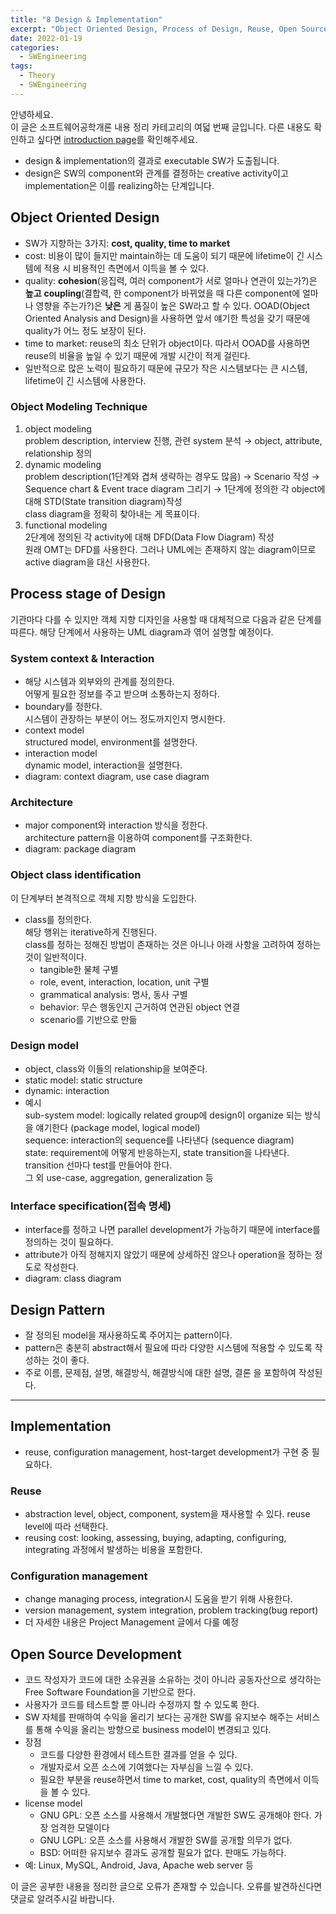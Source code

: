 ```yaml
---
title: "8 Design & Implementation"
excerpt: "Object Oriented Design, Process of Design, Reuse, Open Source"
date: 2022-01-19
categories:
  - SWEngineering
tags:
  - Theory
  - SWEngineering
---
```


안녕하세요.  
이 글은 소프트웨어공학개론 내용 정리 카테고리의 여덟 번째 글입니다. 다른 내용도 확인하고 싶다면 [introduction page](https://dongwon18.github.io/swengineering/SWEngineering_start/)를 확인해주세요.

- design & implementation의 결과로 executable SW가 도출됩니다.
- design은 SW의 component와 관계를 결정하는 creative activity이고 implementation은 이를 realizing하는 단계입니다.

## Object Oriented Design

- SW가 지향하는 3가지: **cost, quality, time to market**
- cost: 비용이 많이 들지만 maintain하는 데 도움이 되기 때문에 lifetime이 긴 시스템에 적용 시 비용적인 측면에서 이득을 볼 수 있다.
- quality: **cohesion**(응집력, 여러 component가 서로 얼마나 연관이 있는가?)은 **높고** **coupling**(결합력, 한 component가 바뀌었을 때 다른 component에 얼마나 영향을 주는가?)은 **낮은** 게 품질이 높은 SW라고 할 수 있다. OOAD(Object Oriented Analysis and Design)을 사용하면 앞서 얘기한 특성을 갖기 때문에 quality가 어느 정도 보장이 된다.
- time to market: reuse의 최소 단위가 object이다. 따라서 OOAD를 사용하면 reuse의 비율을 높일 수 있기 때문에 개발 시간이 적게 걸린다.
- 일반적으로 많은 노력이 필요하기 때문에 규모가 작은 시스템보다는 큰 시스템, lifetime이 긴 시스템에 사용한다.

### Object Modeling Technique

1. object modeling  
problem description, interview 진행, 관련 system 분석 → object, attribute, relationship 정의
2. dynamic modeling  
problem description(1단계와 겹쳐 생략하는 경우도 많음) → Scenario 작성 → Sequence chart & Event trace diagram 그리기 → 1단계에 정의한 각 object에 대해 STD(State transition diagram)작성  
class diagram을 정확히 찾아내는 게 목표이다.
3. functional modeling  
2단계에 정의된 각 activity에 대해 DFD(Data Flow Diagram) 작성  
원래 OMT는 DFD를 사용한다. 그러나 UML에는 존재하지 않는 diagram이므로 active diagram을 대신 사용한다.

## Process stage of Design

기관마다 다를 수 있지만 객체 지향 디자인을 사용할 때 대체적으로 다음과 같은 단계를 따른다. 해당 단계에서 사용하는 UML diagram과 엮어 설명할 예정이다.

### System context & Interaction

- 해당 시스템과 외부와의 관계를 정의한다.  
어떻게 필요한 정보를 주고 받으며 소통하는지 정하다.
- boundary를 정한다.  
시스템이 관장하는 부분이 어느 정도까지인지 명시한다.
- context model  
structured model, environment를 설명한다.
- interaction model  
dynamic model, interaction을 설명한다.
- diagram: context diagram, use case diagram

### Architecture

- major component와 interaction 방식을 정한다.  
architecture pattern을 이용하여 component를 구조화한다.
- diagram: package diagram

### Object class identification

이 단계부터 본격적으로 객체 지향 방식을 도입한다.

- class를 정의한다.  
해당 행위는 iterative하게 진행된다.  
class를 정하는 정해진 방법이 존재하는 것은 아니나 아래 사항을 고려하여 정하는 것이 일반적이다.
    - tangible한 물체 구별
    - role, event, interaction, location, unit 구별
    - grammatical analysis: 명사, 동사 구별
    - behavior: 무슨 행동인지 근거하여 연관된 object 연결
    - scenario를 기반으로 만듦

### Design model

- object, class와 이들의 relationship을 보여준다.
- static model: static structure
- dynamic: interaction
- 예시  
sub-system model: logically related group에 design이 organize 되는 방식을 얘기한다 (package model, logical model)    
sequence:  interaction의 sequence를 나타낸다 (sequence diagram)  
state: requirement에 어떻게 반응하는지, state transition을 나타낸다. transition 선마다 test를 만들어야 한다.  
그 외 use-case, aggregation, generalization 등

### Interface specification(접속 명세)

- interface를 정하고 나면 parallel development가 가능하기 때문에 interface를 정의하는 것이 필요하다.
- attribute가 아직 정해지지 않았기 때문에 상세하진 않으나 operation을 정하는 정도로 작성한다.
- diagram: class diagram

## Design Pattern

- 잘 정의된 model을 재사용하도록 주어지는 pattern이다.
- pattern은 충분히 abstract해서 필요에 따라 다양한 시스템에 적용할 수 있도록 작성하는 것이 좋다.
- 주로 이름, 문제점, 설명, 해결방식, 해결방식에 대한 설명, 결론 을 포함하여 작성된다.

---

## Implementation

- reuse, configuration management, host-target development가 구현 중 필요하다.

### Reuse

- abstraction level, object, component, system을 재사용할 수 있다. reuse level에 따라 선택한다.
- reusing cost: looking, assessing, buying, adapting, configuring, integrating 과정에서 발생하는 비용을 포함한다.

### Configuration management

- change managing process, integration시 도움을 받기 위해 사용한다.
- version management, system integration, problem tracking(bug report)
- 더 자세한 내용은 Project Management 글에서 다룰 예정

## Open Source Development

- 코드 작성자가 코드에 대한 소유권을 소유하는 것이 아니라 공동자산으로 생각하는 Free Software Foundation을 기반으로 한다.
- 사용자가 코드를 테스트할 뿐 아니라 수정까지 할 수 있도록 한다.
- SW 자체를 판매하여 수익을 올리기 보다는 공개한 SW를 유지보수 해주는 서비스를 통해 수익을 올리는 방향으로 business model이 변경되고 있다.
- 장점
    - 코드를 다양한 환경에서 테스트한 결과를 얻을 수 있다.
    - 개발자로서 오픈 소스에 기여했다는 자부심을 느낄 수 있다.
    - 필요한 부분을 reuse하면서 time to market, cost, quality의 측면에서 이득을 볼 수 있다.
- license model
    - GNU GPL: 오픈 소스를 사용해서 개발했다면 개발한 SW도 공개해야 한다. 가장 엄격한 모델이다
    - GNU LGPL: 오픈 소스를 사용해서 개발한 SW를 공개할 의무가 없다.
    - BSD: 어떠한 유지보수 결과도 공개할 필요가 없다. 판매도 가능하다.
- 예: Linux, MySQL, Android, Java, Apache web server 등

이 글은 공부한 내용을 정리한 글으로 오류가 존재할 수 있습니다. 오류를 발견하신다면 댓글로 알려주시길 바랍니다.
